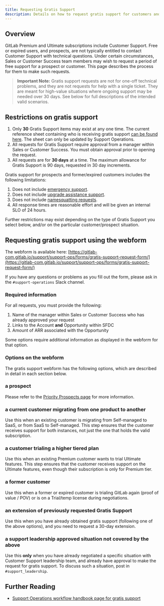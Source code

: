```yaml
---
title: Requesting Gratis Support
description: Details on how to request gratis support for customers and prospects
---
```


## Overview

GitLab Premium and Ultimate subscriptions include Customer Support. Free or expired users, and prospects, are not typically entitled to contact Customer Support with technical questions. Under certain circumstances, Sales or Customer Success team members may wish to request a period of free support for a prospect or customer. This page describes the process for them to make such requests.

> **Important Note:** Gratis support requests are not for one-off technical problems, and they are not requests for help with a single ticket. They are meant for high-value situations where ongoing support may be needed over 30 days. See below for full descriptions of the intended valid scenarios.

## Restrictions on gratis support

1. Only **30** Gratis Support items may exist at any one time. The current reference sheet containing who is receiving gratis support [can be found here](https://docs.google.com/spreadsheets/d/11p3aBj1LTr-ngk1wxoMlae-UvJ3bOTuQHd48so2ZcXU/). The sheet can only be updated by Support Operations.
1. All requests for Gratis Support require approval from a manager within Sales or Customer Success. You must obtain approval prior to opening the request.
1. All requests are for **30 days** at a time. The maximum allowance for Gratis Support is 90 days, requested in 30 day increments.

Gratis support for prospects and former/expired customers includes the following limitations:

1. Does not include [emergency support](https://about.gitlab.com/support/#how-to-engage-emergency-support).
1. Does not include [upgrade assistance support](https://about.gitlab.com/support/scheduling-upgrade-assistance/).
1. Does not include [namesquatting requests](https://about.gitlab.com/support/gitlab-com-policies/#name-squatting-policy).
1. All response times are reasonable effort and will be given an internal SLO of 24 hours.

Further restrictions may exist depending on the type of Gratis Support you select below, and/or on the particular customer/prospect situation.

## Requesting gratis support using the webform

The webform is available here: [https://gitlab-com.gitlab.io/support/support-ops/forms/gratis-support-request-form/](https://gitlab-com.gitlab.io/support/support-ops/forms/gratis-support-request-form/)

If you have any questions or problems as you fill out the form, please ask in the `#support-operations` Slack channel.

### Required information

For all requests, you must provide the following:

1. Name of the manager within Sales or Customer Success who has already approved your request
1. Links to the Account **and** Opportunity within SFDC
1. Amount of ARR associated with the Opportunity

Some options require additional information as displayed in the webform for that option.

### Options on the webform

The gratis support webform has the following options, which are described in detail in each section below.

### a prospect

Please refer to the [Priority Prospects page](/handbook/support/priority_prospects/) for more information.

### a current customer migrating from one product to another

Use this when an existing customer is migrating from Self-managed to SaaS, or from SaaS to Self-managed. This step ensures that the customer receives support for both instances, not just the one that holds the valid subscription.

### a customer trialing a higher tiered plan

Use this when an existing Premium customer wants to trial Ultimate features. This step ensures that the customer receives support on the Ultimate features, even though their subscription is only for Premium tier.

### a former customer

Use this when a former or expired customer is trialing GitLab again (proof of value / POV) or is on a Trial/temp license during negotiations.

### an extension of previously requested Gratis Support

Use this when you have already obtained gratis support (following one of the above options), and you need to request a 30-day extension.

### a support leadership approved situation not covered by the above

Use this **only** when you have already negotiated a specific situation with Customer Support leadership team, and already have approval to make the request for gratis support. To discuss such a situation, post in `#support_leadership`.

## Further Reading

- [Support Operations workflow handbook page for gratis support](/handbook/support/readiness/operations/docs/policies/gratis_support/)
